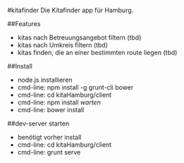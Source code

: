 #kitafinder
Die Kitafinder app für Hamburg.

##Features
- kitas nach Betreuungsangebot filtern (tbd)
- kitas nach Umkreis filtern (tbd)
- kitas finden, die an einer bestimmten route liegen (tbd)


##Install
- node.js installieren
- cmd-line: npm install -g grunt-cli bower
- cmd-line: cd kitaHamburg/client
- cmd-line: npm install *warten*
- cmd-line: bower install

##dev-server starten
- benötigt vorher install
- cmd-line: cd kitaHamburg/client
- cmd-line: grunt serve